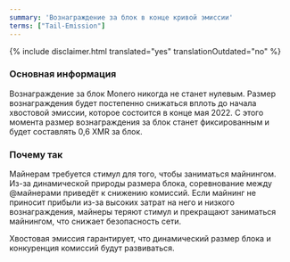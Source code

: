 ```yaml
---
summary: 'Вознаграждение за блок в конце кривой эмиссии'
terms: ["Tail-Emission"]
---
```


{% include disclaimer.html translated="yes" translationOutdated="no" %}

### Основная информация

Вознаграждение за блок Monero никогда не станет нулевым. Размер
вознаграждения будет постепенно снижаться вплоть до начала хвостовой
эмиссии, которое состоится в конце мая 2022. С этого момента размер
вознаграждения за блок станет фиксированным и будет составлять 0,6 XMR за
блок.

### Почему так

Майнерам требуется стимул для того, чтобы заниматься майнингом. Из-за
динамической природы размера блока, соревнование между @майнерами приведёт к
снижению комиссий. Если майнинг не приносит прибыли из-за высоких затрат на
него и низкого вознаграждения, майнеры теряют стимул и прекращают заниматься
майнингом, что снижает безопасность сети.

Хвостовая эмиссия гарантирует, что динамический размер блока и конкуренция
комиссий будут развиваться.
